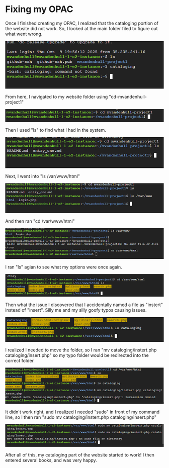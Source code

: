 # Fixing my OPAC
Once I finished creating my OPAC, I realized that the cataloging portion of the website did not work. So, I looked at the main folder filed to figure out what went wrong. 

![image description](./images/1.png)

From here, I navigated to my website folder using "cd-mvandenhull-project1"

![image description](./images/2.png)

Then I used "ls" to find what I had in the system. 

![image description](./images/3.png)

Next, I went into "ls /var/www/html"

![image description](./images/4.png)

And then ran "cd /var/www/html"

![image description](./images/5.png)

I ran "ls" agian to see what my options were once again.

![image description](./images/6.png)

Then what the issue I discovered that I accidentally named a file as "instert" instead of "insert". Silly me and my silly goofy typos causing issues.

![image description](./images/7.png)

I realized I needed to move the folder, so I ran "mv cataloging/instert.php cataloging/insert.php" so my typo folder would be redirected into the correct folder. 

![image description](./images/8.png)

It didn't work right, and I realized I needed "sudo" in front of my command line, so I then ran "sudo mv cataloging/instert.php cataloging/insert.php"

![image description](./images/9.png)

After all of this, my cataloging part of the website started to work! I then entered several books, and was very happy. 
